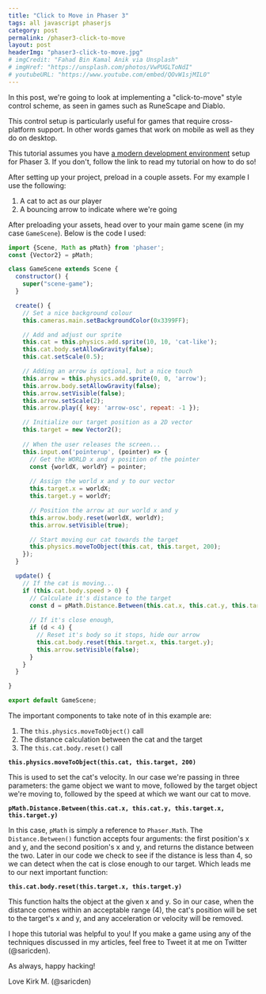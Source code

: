 ```yaml
---
title: "Click to Move in Phaser 3"
tags: all javascript phaserjs
category: post
permalink: /phaser3-click-to-move
layout: post
headerImg: "phaser3-click-to-move.jpg"
# imgCredit: "Fahad Bin Kamal Anik via Unsplash"
# imgHref: "https://unsplash.com/photos/VwPUGLToNdI"
# youtubeURL: "https://www.youtube.com/embed/QOvW1sjMIL0"
---
```

In this post, we're going to look at implementing a "click-to-move" style control scheme, as seen in games such as RuneScape and Diablo.

This control setup is particularly useful for games that require cross-platform support. In other words games that work on mobile as well as they do on desktop.

This tutorial assumes you have <a href="/how-to-setup-phaser3-with-webpack4-and-babel">a modern development environment</a> setup for Phaser 3. If you don't, follow the link to read my tutorial on how to do so!

After setting up your project, preload in a couple assets. For my example I use the following:

1. A cat to act as our player
2. A bouncing arrow to indicate where we're going

After preloading your assets, head over to your main game scene (in my case `GameScene`). Below is the code I used:

```javascript
import {Scene, Math as pMath} from 'phaser';
const {Vector2} = pMath;

class GameScene extends Scene {
  constructor() {
    super("scene-game");
  }

  create() {
    // Set a nice background colour
    this.cameras.main.setBackgroundColor(0x3399FF);

    // Add and adjust our sprite
    this.cat = this.physics.add.sprite(10, 10, 'cat-like');
    this.cat.body.setAllowGravity(false);
    this.cat.setScale(0.5);

    // Adding an arrow is optional, but a nice touch
    this.arrow = this.physics.add.sprite(0, 0, 'arrow');
    this.arrow.body.setAllowGravity(false);
    this.arrow.setVisible(false);
    this.arrow.setScale(2);
    this.arrow.play({ key: 'arrow-osc', repeat: -1 });

    // Initialize our target position as a 2D vector
    this.target = new Vector2();
    
    // When the user releases the screen...
    this.input.on('pointerup', (pointer) => {
      // Get the WORLD x and y position of the pointer
      const {worldX, worldY} = pointer;
      
      // Assign the world x and y to our vector
      this.target.x = worldX;
      this.target.y = worldY;

      // Position the arrow at our world x and y
      this.arrow.body.reset(worldX, worldY);
      this.arrow.setVisible(true);

      // Start moving our cat towards the target
      this.physics.moveToObject(this.cat, this.target, 200);
    });
  }

  update() {
    // If the cat is moving...
    if (this.cat.body.speed > 0) {
      // Calculate it's distance to the target
      const d = pMath.Distance.Between(this.cat.x, this.cat.y, this.target.x, this.target.y);
      
      // If it's close enough,
      if (d < 4) {
        // Reset it's body so it stops, hide our arrow
        this.cat.body.reset(this.target.x, this.target.y);
        this.arrow.setVisible(false);
      }
    }
  }

}

export default GameScene;
```

The important components to take note of in this example are:

1. The `this.physics.moveToObject()` call
2. The distance calculation between the cat and the target
3. The `this.cat.body.reset()` call

**`this.physics.moveToObject(this.cat, this.target, 200)`**

This is used to set the cat's velocity. In our case we're passing in three parameters: the game object we want to move, followed by the target object we're moving to, followed by the speed at which we want our cat to move.

**`pMath.Distance.Between(this.cat.x, this.cat.y, this.target.x, this.target.y)`**

In this case, `pMath` is simply a reference to `Phaser.Math`. The `Distance.Between()` function accepts four arguments: the first position's x and y, and the second position's x and y, and returns the distance between the two. Later in our code we check to see if the distance is less than 4, so we can detect when the cat is close enough to our target. Which leads me to our next important function:

**`this.cat.body.reset(this.target.x, this.target.y)`**

This function halts the object at the given x and y. So in our case, when the distance comes within an acceptable range (4), the cat's position will be set to the target's x and y, and any acceleration or velocity will be removed.

I hope this tutorial was helpful to you! If you make a game using any of the techniques discussed in my articles, feel free to Tweet it at me on Twitter (@saricden).

As always, happy hacking!

Love Kirk M. (@saricden)